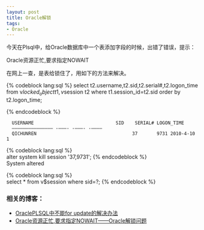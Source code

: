 ```yaml
---
layout: post
title: Oracle解锁 
tags:
- Oracle
---
```


今天在Plsql中，给Oracle数据库中一个表添加字段的时候，出错了错误，提示：

Oracle资源正忙,要求指定NOWAIT

在网上一查，是表给锁住了，用如下的方法来解决。

{% codeblock lang:sql %}
select t2.username,t2.sid,t2.serial#,t2.logon_time
from v$locked_object t1,v$session t2
where t1.session_id=t2.sid order by t2.logon_time; 

{% endcodeblock %}     

      USERNAME                              SID    SERIAL# LOGON_TIME
      ——————————————— -———- -———- -————
      QICHUNREN                                   37       9731 2010-4-10 1  

{% codeblock lang:sql %}    
   alter system kill session '37,9731';
{% endcodeblock %}  
System altered  

{% codeblock lang:sql %}     
   select * from v$session where sid=?; 
{% endcodeblock %}    

### 相关的博客：

+ [OraclePLSQL中不能for update的解决办法](http://bot.javaeye.com/blog/429478)
+ [Oracle资源正忙,要求指定NOWAIT——Oracle解锁问题](http://hi.baidu.com/shuyangwhj/blog/item/c321aa133812f4846538dbc5.html)